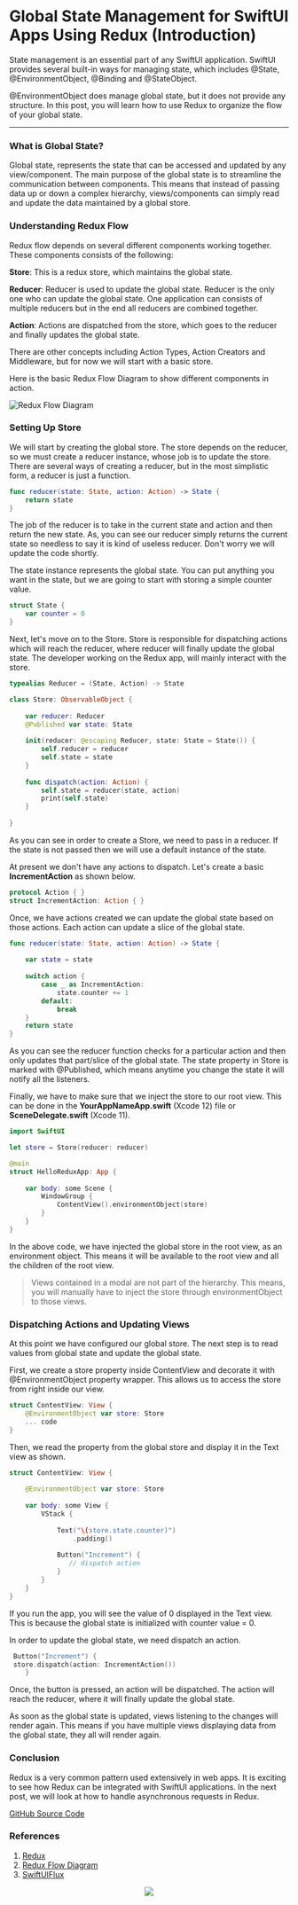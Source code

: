 # Global State Management for SwiftUI Apps Using Redux (Introduction)

State management is an essential part of any SwiftUI application. SwiftUI provides several built-in ways for managing state, which includes @State, @EnvironmentObject, @Binding and @StateObject.

@EnvironmentObject does manage global state, but it does not provide any structure. In this post, you will learn how to use Redux to organize the flow of your global state. 

___

### What is Global State?
Global state, represents the state that can be accessed and updated by any view/component. The main purpose of the global state is to streamline the communication between components. This means that instead of passing data up or down a complex hierarchy, views/components can simply read and update the data maintained by a global store. 

### Understanding Redux Flow

Redux flow depends on several different components working together. These components consists of the following: 

**Store**: This is a redux store, which maintains the global state. 

**Reducer**: Reducer is used to update the global state. Reducer is the only one who can update the global state. One application can consists of multiple reducers but in the end all reducers are combined together.  

**Action**: Actions are dispatched from the store, which goes to the reducer and finally updates the global state. 

There are other concepts including Action Types, Action Creators and Middleware, but for now we will start with a basic store.

Here is the basic Redux Flow Diagram to show different components in action. 

![Redux Flow Diagram](images/redux-flow.gif)

### Setting Up Store

We will start by creating the global store. The store depends on the reducer, so we must create a reducer instance, whose job is to update the store. There are several ways of creating a reducer, but in the most simplistic form, a reducer is just a function. 

``` swift 
func reducer(state: State, action: Action) -> State {
    return state
}
```

The job of the reducer is to take in the current state and action and then return the new state. As, you can see our reducer simply returns the current state so needless to say it is kind of useless reducer. Don't worry we will update the code shortly. 

The state instance represents the global state. You can put anything you want in the state, but we are going to start with storing a simple counter value. 

``` swift
struct State {
    var counter = 0
}
```

Next, let's move on to the Store. Store is responsible for dispatching actions which will reach the reducer, where reducer will finally update the global state. The developer working on the Redux app, will mainly interact with the store. 

``` swift 
typealias Reducer = (State, Action) -> State

class Store: ObservableObject {
    
    var reducer: Reducer
    @Published var state: State
    
    init(reducer: @escaping Reducer, state: State = State()) {
        self.reducer = reducer
        self.state = state
    }
    
    func dispatch(action: Action) {
        self.state = reducer(state, action)
        print(self.state)
    }
    
}
```

As you can see in order to create a Store, we need to pass in a reducer. If the state is not passed then we will use a default instance of the state. 

At present we don't have any actions to dispatch. Let's create a basic **IncrementAction** as shown below. 

``` swift
protocol Action { }
struct IncrementAction: Action { }
```

Once, we have actions created we can update the global state based on those actions. Each action can update a slice of the global state. 

``` swift
func reducer(state: State, action: Action) -> State {
    
    var state = state 
    
    switch action {
        case _ as IncrementAction:
            state.counter += 1
        default:
            break 
    }
    return state
}
```

As you can see the reducer function checks for a particular action and then only updates that part/slice of the global state. The state property in Store is marked with @Published, which means anytime you change the state it will notify all the listeners. 

Finally, we have to make sure that we inject the store to our root view. This can be done in the **YourAppNameApp.swift** (Xcode 12) file or  **SceneDelegate.swift** (Xcode 11). 

``` swift
import SwiftUI

let store = Store(reducer: reducer)

@main
struct HelloReduxApp: App {
    
    var body: some Scene {
        WindowGroup {
            ContentView().environmentObject(store)
        }
    }
}
```

In the above code, we have injected the global store in the root view, as an environment object. This means it will be available to the root view and all the children of the root view. 
> Views contained in a modal are not part of the hierarchy. This means, you will manually have to inject the store through environmentObject to those views. 

### Dispatching Actions and Updating Views

At this point we have configured our global store. The next step is to read values from global state and update the global state.  

First, we create a store property inside ContentView and decorate it with @EnvironmentObject property wrapper. This allows us to access the store from right inside our view. 

``` swift
struct ContentView: View {
    @EnvironmentObject var store: Store 
    ... code 
}
```

Then, we read the property from the global store and display it in the Text view as shown. 

``` swift
struct ContentView: View {
    
    @EnvironmentObject var store: Store 
    
    var body: some View {
        VStack {
            
            Text("\(store.state.counter)")
                .padding()
            
            Button("Increment") {
               // dispatch action 
            }
        }
    }
}
```

If you run the app, you will see the value of 0 displayed in the Text view. This is because the global state is initialized with counter value = 0. 

In order to update the global state, we need dispatch an action. 

``` swift
 Button("Increment") {
 store.dispatch(action: IncrementAction())
    }
```

Once, the button is pressed, an action will be dispatched. The action will reach the reducer, where it will finally update the global state.

As soon as the global state is updated, views listening to the changes will render again. This means if you have multiple views displaying data from the global state, they all will render again. 

### Conclusion

Redux is a very common pattern used extensively in web apps. It is exciting to see how Redux can be integrated with SwiftUI applications. In the next post, we will look at how to handle asynchronous requests in Redux.  

[GitHub Source Code](https://github.com/azamsharp/HelloReduxSwiftUI)

### References
1. [Redux](https://redux.js.org/)
2. [Redux Flow Diagram](https://res.cloudinary.com/practicaldev/image/fetch/s--m5BdPzhS--/c_limit%2Cf_auto%2Cfl_progressive%2Cq_66%2Cw_880/https://i.imgur.com/riadAin.gif)
3. [SwiftUIFlux](https://github.com/Dimillian/SwiftUIFlux)
 

<center>
<a href = "http://www.azamsharp.com/courses">
<img src="images/banner.png"> 
</a>
</center>